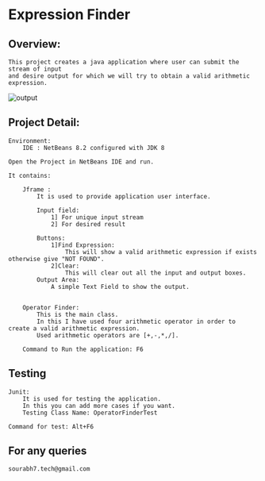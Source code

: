 # Expression Finder

## Overview:
	This project creates a java application where user can submit the stream of input 
	and desire output for which we will try to obtain a valid arithmetic expression.
	
![output](https://user-images.githubusercontent.com/65007658/99257834-a584ec00-283d-11eb-9f38-c8f4e87f7754.png)
	
## Project Detail:
	Environment:
		IDE : NetBeans 8.2 configured with JDK 8 
		
	Open the Project in NetBeans IDE and run.
	
	It contains:
	
		Jframe : 
			It is used to provide application user interface.
			
			Input field:
				1] For unique input stream
				2] For desired result
				
			Buttons:
				1]Find Expression:
					This will show a valid arithmetic expression if exists otherwise give "NOT FOUND".
				2]Clear:
					This will clear out all the input and output boxes.
			Output Area:
				A simple Text Field to show the output. 
			
		
		Operator Finder:
		    This is the main class.
			In this I have used four arithmetic operator in order to create a valid arithmetic expression.
			Used arithmetic operators are [+,-,*,/].
			
		Command to Run the application: F6
		    
			
	
## Testing

    Junit:
        It is used for testing the application.
        In this you can add more cases if you want.
        Testing Class Name: OperatorFinderTest
        
    Command for test: Alt+F6

		
## For any queries
    sourabh7.tech@gmail.com
		
